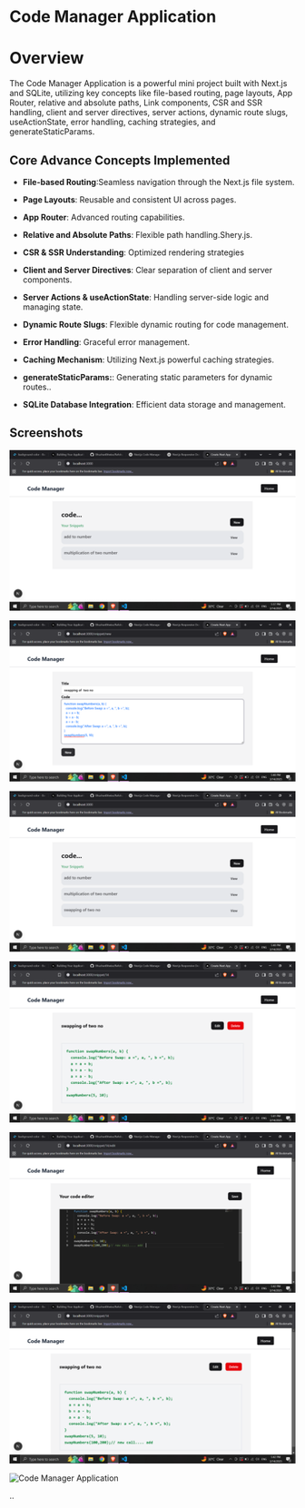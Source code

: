 # Code Manager Application

# Overview
The Code Manager Application is a powerful mini project built with Next.js and SQLite, utilizing key concepts like file-based routing, page layouts, App Router, relative and absolute paths, Link components, CSR and SSR handling, client and server directives, server actions, dynamic route slugs, useActionState, error handling, caching strategies, and generateStaticParams.

## Core Advance Concepts Implemented

- **File-based Routing**:Seamless navigation through the Next.js file system.

- **Page Layouts**: Reusable and consistent UI across pages.

- **App Router**: Advanced routing capabilities.

- **Relative and Absolute Paths**: Flexible path handling.Shery.js.

- **CSR & SSR Understanding**: Optimized rendering strategies

- **Client and Server Directives**:  Clear separation of client and server components.

- **Server Actions & useActionState**: Handling server-side logic and managing state.

- **Dynamic Route Slugs**:  Flexible dynamic routing for code management.

- **Error Handling**:  Graceful error management.

- **Caching Mechanism**:  Utilizing Next.js powerful caching strategies.

- **generateStaticParams:**: Generating static parameters for dynamic routes..

- **SQLite Database Integration**: Efficient data storage and management.


## Screenshots
![Code Manager Application](./public/p1.png)

![Code Manager Application](./public/p2.png)

![Code Manager Application](./public/p3.png)

![Code Manager Application](./public/p4.png)

![Code Manager Application](./public/p5.png)

![Code Manager Application](./public/p6.png)

![Code Manager Application](./public/p7.png)

..


